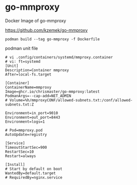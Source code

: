 # go-mmproxy
Docker Image of go-mmproxy

https://github.com/kzemek/go-mmproxy

```
podman build --tag go-mmproxy -f Dockerfile
```

podman unit file
```
# vi .config/containers/systemd/mmproxy.container
# vi: ft=systemd
[Unit]
Description=Container mmproxy
After=local-fs.target

[Container]
ContainerName=mmproxy
Image=ghcr.io/chrismaster/go-mmproxy:latest
PodmanArgs=--cap-add=NET_ADMIN
# Volume=%h/mmproxyCONF/allowed-subnets.txt:/conf/allowed-subnets.txt:Z

Environment=in_port=9010
Environment=out_port=8443
Environment=logs=1

# Pod=mmproxy.pod
AutoUpdate=registry

[Service]
TimeoutStartSec=900
RestartSec=10
Restart=always

[Install]
# Start by default on boot
WantedBy=default.target
# RequiredBy=nginx.service
```
